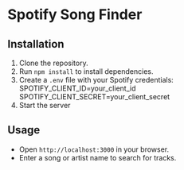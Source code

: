 # Spotify Song Finder

## Installation
1. Clone the repository.
2. Run `npm install` to install dependencies.
3. Create a `.env` file with your Spotify credentials:
SPOTIFY_CLIENT_ID=your_client_id SPOTIFY_CLIENT_SECRET=your_client_secret
4. Start the server

## Usage
- Open `http://localhost:3000` in your browser.
- Enter a song or artist name to search for tracks.
